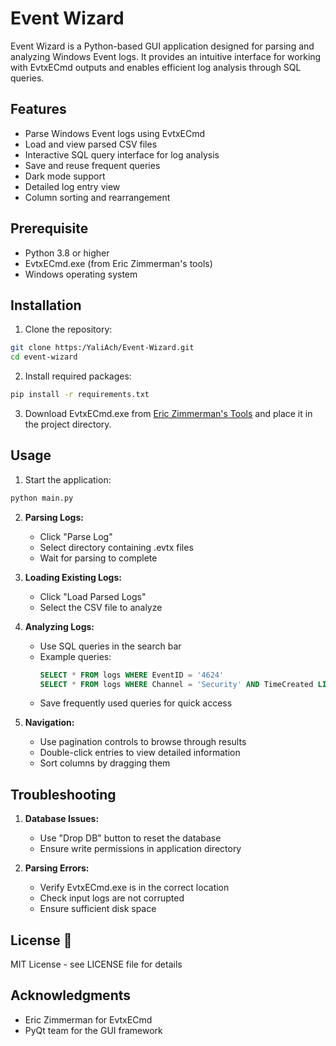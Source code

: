 # Event Wizard 

Event Wizard is a Python-based GUI application designed for parsing and analyzing Windows Event logs. It provides an intuitive interface for working with EvtxECmd outputs and enables efficient log analysis through SQL queries.

## Features 

- Parse Windows Event logs using EvtxECmd
- Load and view parsed CSV files
- Interactive SQL query interface for log analysis
- Save and reuse frequent queries
- Dark mode support
- Detailed log entry view
- Column sorting and rearrangement

## Prerequisite

- Python 3.8 or higher
- EvtxECmd.exe (from Eric Zimmerman's tools)
- Windows operating system

## Installation

1. Clone the repository:
```bash
git clone https:/YaliAch/Event-Wizard.git
cd event-wizard
```

2. Install required packages:
```bash
pip install -r requirements.txt
```

3. Download EvtxECmd.exe from [Eric Zimmerman's Tools](https://ericzimmerman.github.io/#!index.md) and place it in the project directory.

## Usage

1. Start the application:
```bash
python main.py
```

2. **Parsing Logs:**
   - Click "Parse Log"
   - Select directory containing .evtx files
   - Wait for parsing to complete

3. **Loading Existing Logs:**
   - Click "Load Parsed Logs"
   - Select the CSV file to analyze

4. **Analyzing Logs:**
   - Use SQL queries in the search bar
   - Example queries:
     ```sql
     SELECT * FROM logs WHERE EventID = '4624'
     SELECT * FROM logs WHERE Channel = 'Security' AND TimeCreated LIKE '2024-01%'
     ```
   - Save frequently used queries for quick access

5. **Navigation:**
   - Use pagination controls to browse through results
   - Double-click entries to view detailed information
   - Sort columns by dragging them


## Troubleshooting

1. **Database Issues:**
   - Use "Drop DB" button to reset the database
   - Ensure write permissions in application directory

2. **Parsing Errors:**
   - Verify EvtxECmd.exe is in the correct location
   - Check input logs are not corrupted
   - Ensure sufficient disk space


## License 📄

MIT License - see LICENSE file for details

## Acknowledgments 

- Eric Zimmerman for EvtxECmd
- PyQt team for the GUI framework

